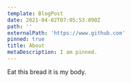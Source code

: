 ```yaml
---
template: BlogPost
date: 2021-04-02T07:05:53.890Z
path: ''
externalPath: 'https://www.github.com'
pinned: true
title: About
metaDescription: I am pinned.
---
```

Eat this bread it is my body.
